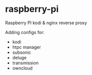 # raspberry-pi
Raspberry PI kodi &amp; nginx reverse proxy

Adding configs for:
- kodi
- htpc manager
- subsonic
- deluge
- transmission
- owncloud
